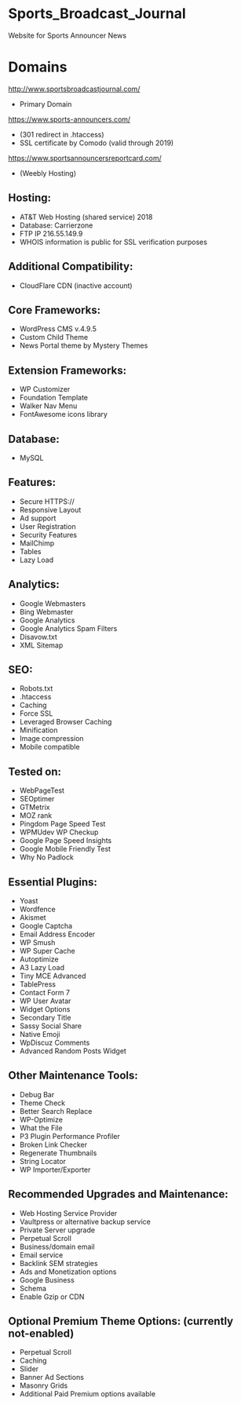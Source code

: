 # Sports_Broadcast_Journal
Website for Sports Announcer News

# Domains
http://www.sportsbroadcastjournal.com/
- Primary Domain

https://www.sports-announcers.com/ 
- (301 redirect in .htaccess)
- SSL certificate by Comodo (valid through 2019)

https://www.sportsannouncersreportcard.com/
- (Weebly Hosting)

## Hosting:
- AT&T Web Hosting (shared service) 2018
- Database: Carrierzone
- FTP IP 216.55.149.9
- WHOIS information is public for SSL verification purposes

## Additional Compatibility: 
- CloudFlare CDN (inactive account)

## Core Frameworks:
- WordPress CMS v.4.9.5
- Custom Child Theme 
- News Portal theme by Mystery Themes

## Extension Frameworks:
- WP Customizer
- Foundation Template
- Walker Nav Menu
- FontAwesome icons library

## Database:
- MySQL

## Features:
- Secure HTTPS://
- Responsive Layout
- Ad support
- User Registration
- Security Features
- MailChimp
- Tables
- Lazy Load

## Analytics:
- Google Webmasters
- Bing Webmaster
- Google Analytics
- Google Analytics Spam Filters 
- Disavow.txt
- XML Sitemap

## SEO:
- Robots.txt
- .htaccess
- Caching
- Force SSL
- Leveraged Browser Caching
- Minification
- Image compression
- Mobile compatible

## Tested on:
- WebPageTest
- SEOptimer
- GTMetrix
- MOZ rank
- Pingdom Page Speed Test
- WPMUdev WP Checkup
- Google Page Speed Insights
- Google Mobile Friendly Test
- Why No Padlock

## Essential Plugins:
- Yoast
- Wordfence
- Akismet
- Google Captcha
- Email Address Encoder
- WP Smush
- WP Super Cache
- Autoptimize
- A3 Lazy Load
- Tiny MCE Advanced
- TablePress
- Contact Form 7
- WP User Avatar
- Widget Options
- Secondary Title
- Sassy Social Share
- Native Emoji
- WpDiscuz Comments
- Advanced Random Posts Widget

## Other Maintenance Tools:
- Debug Bar
- Theme Check
- Better Search Replace
- WP-Optimize
- What the File
- P3 Plugin Performance Profiler
- Broken Link Checker
- Regenerate Thumbnails
- String Locator
- WP Importer/Exporter

## Recommended Upgrades and Maintenance:
- Web Hosting Service Provider
- Vaultpress or alternative backup service
- Private Server upgrade
- Perpetual Scroll
- Business/domain email
- Email service
- Backlink SEM strategies
- Ads and Monetization options
- Google Business
- Schema
- Enable Gzip or CDN

## Optional Premium Theme Options: (currently not-enabled)
- Perpetual Scroll
- Caching
- Slider
- Banner Ad Sections
- Masonry Grids
- Additional Paid Premium options available
